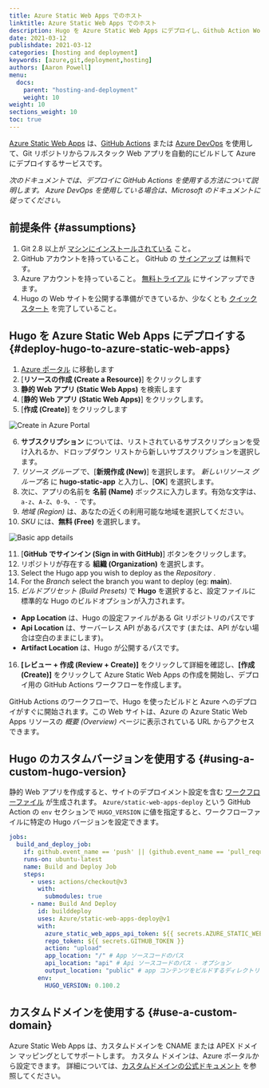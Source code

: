 ```yaml
---
title: Azure Static Web Apps でのホスト
linktitle: Azure Static Web Apps でのホスト
description: Hugo を Azure Static Web Apps にデプロイし、Github Action Workflow でプロセス全体を自動化します。。
date: 2021-03-12
publishdate: 2021-03-12
categories: [hosting and deployment]
keywords: [azure,git,deployment,hosting]
authors: [Aaron Powell]
menu:
  docs:
    parent: "hosting-and-deployment"
    weight: 10
weight: 10
sections_weight: 10
toc: true
---
```


[Azure Static Web Apps] は、[GitHub Actions] または [Azure DevOps] を使用して、Git リポジトリからフルスタック Web アプリを自動的にビルドして Azure にデプロイするサービスです。

_次のドキュメントでは、デプロイに GitHub Actions を使用する方法について説明します。 Azure DevOps を使用している場合は、Microsoft のドキュメントに従ってください。_

## 前提条件 {#assumptions}

1. Git 2.8 以上が [マシンにインストールされている][installgit] こと。
2. GitHub アカウントを持っていること。 GitHub の [サインアップ][ghsignup] は無料です。
3. Azure アカウントを持っていること。 [無料トライアル][azuretrial] にサインアップできます。
4. Hugo の Web サイトを公開する準備ができているか、少なくとも [クイックスタート][Quick Start] を完了していること。

## Hugo を Azure Static Web Apps にデプロイする {#deploy-hugo-to-azure-static-web-apps}

1. [Azure ポータル][azureportal] に移動します
2. [**リソースの作成 (Create a Resource)**] をクリックします
3. **静的 Web アプリ (Static Web Apps)** を検索します
4. [**静的 Web アプリ (Static Web Apps)**] をクリックします。
5. [**作成 (Create)**] をクリックします

![Create in Azure Portal](/images/hosting-and-deployment/hosting-on-azure/create-in-portal.png)

6. **サブスクリプション** については、リストされているサブスクリプションを受け入れるか、ドロップダウン リストから新しいサブスクリプションを選択します。
7. _リソース グループ_ で、[**新規作成 (New)**] を選択します。 _新しいリソース グループ名_ に **hugo-static-app** と入力し、[**OK**] を選択します。
8. 次に、アプリの名前を **名前 (Name)** ボックスに入力します。有効な文字は、`a-z`、`A-Z`、`0-9`、`-` です。
9. _地域 (Region)_ は、あなたの近くの利用可能な地域を選択してください。
10. _SKU_ には、**無料 (Free)** を選択します。

![Basic app details](/images/hosting-and-deployment/hosting-on-azure/basic-app-details.png)

11. [**GitHub でサインイン (Sign in with GitHub)**] ボタンをクリックします。
12. リポジトリが存在する **組織 (Organization)** を選択します。
13. Select the Hugo app you wish to deploy as the _Repository_ .
14. For the _Branch_ select the branch you want to deploy (eg: **main**).
15. _ビルドプリセット (Build Presets)_ で **Hugo** を選択すると、設定ファイルに標準的な Hugo のビルドオプションが入力されます。
  * **App Location** は、Hugo の設定ファイルがある Git リポジトリのパスです
  * **Api Location** は、サーバーレス API があるパスです (または、API がない場合は空白のままにします)。
  * **Artifact Location** は、Hugo が公開するパスです。
16. **[レビュー + 作成 (Review + Create)]** をクリックして詳細を確認し、**[作成 (Create)]** をクリックして Azure Static Web Apps の作成を開始し、デプロイ用の GitHub Actions ワークフローを作成します。

GitHub Actions のワークフローで、Hugo を使ったビルドと Azure へのデプロイがすぐに開始されます。この Web サイトは、Azure の Azure Static Web Apps リソースの _概要 (Overview)_ ページに表示されている URL からアクセスできます。

## Hugo のカスタムバージョンを使用する {#using-a-custom-hugo-version}

静的 Web アプリを作成すると、サイトのデプロイメント設定を含む [ワークフローファイル][swaconfig] が生成されます。 `Azure/static-web-apps-deploy` という GitHub Action の `env` セクションで `HUGO_VERSION` に値を指定すると、ワークフローファイルに特定の Hugo バージョンを設定できます。

```yaml
jobs:
  build_and_deploy_job:
    if: github.event_name == 'push' || (github.event_name == 'pull_request' && github.event.action != 'closed')
    runs-on: ubuntu-latest
    name: Build and Deploy Job
    steps:
      - uses: actions/checkout@v3
        with:
          submodules: true
      - name: Build And Deploy
        id: builddeploy
        uses: Azure/static-web-apps-deploy@v1
        with:
          azure_static_web_apps_api_token: ${{ secrets.AZURE_STATIC_WEB_APPS_API_TOKEN }}
          repo_token: ${{ secrets.GITHUB_TOKEN }}
          action: "upload"
          app_location: "/" # App ソースコードのパス
          api_location: "api" # Api ソースコードのパス - オプション
          output_location: "public" # app コンテンツをビルドするディレクトリ - オプション
        env:
          HUGO_VERSION: 0.100.2
```

## カスタムドメインを使用する {#use-a-custom-domain}

Azure Static Web Apps は、カスタムドメインを CNAME または APEX ドメイン マッピングとしてサポートします。 カスタム ドメインは、Azure ポータルから設定できます。 詳細については、[カスタムドメインの公式ドキュメント][domains] を参照してください。

[Azure Static Web Apps]: https://docs.microsoft.com/azure/static-web-apps/?WT.mc_id=javascript-26008-aapowell
[GitHub Actions]: https://docs.github.com/en/actions
[Azure DevOps]: https://docs.microsoft.com/azure/static-web-apps/publish-devops?WT.mc_id=javascript-26008-aapowell
[ghsignup]: https://github.com/join
[installgit]: https://git-scm.com/downloads
[azuretrial]: https://azure.microsoft.com/free/?WT.mc_id=javascript-26008-aapowell
[azureportal]: https://portal.azure.com/
[swaconfig]: https://docs.microsoft.com/azure/static-web-apps/github-actions-workflow?WT.mc_id=javascript-26008-aapowell
[domains]: https://docs.microsoft.com/azure/static-web-apps/custom-domain?WT.mc_id=javascript-26008-aapowell
[Quick Start]: /getting-started/quick-start/
